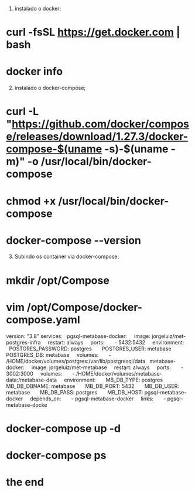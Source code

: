 1. instalado o docker;

# curl -fsSL https://get.docker.com | bash
# docker info

2. instalado o docker-compose;

# curl -L "https://github.com/docker/compose/releases/download/1.27.3/docker-compose-$(uname -s)-$(uname -m)" -o /usr/local/bin/docker-compose
# chmod +x /usr/local/bin/docker-compose
# docker-compose --version

3. Subindo os container via docker-compose;

# mkdir /opt/Compose
# vim /opt/Compose/docker-compose.yaml
version: "3.8"
services:
   pgsql-metabase-docker:
    image: jorgeluiz/met-postgres-infra
    restart: always
    ports:
      - 5432:5432
    environment:
      POSTGRES_PASSWORD: postgres
      POSTGRES_USER: metabase
      POSTGRES_DB: metabase
    volumes:
      - /HOME/docker/volumes/postgres:/var/lib/postgresql/data
   metabase-docker:
     image: jorgeluiz/met-metabase
     restart: always
     ports:
       - 3002:3000
     volumes:
       - /HOME/docker/volumes/metabase-data:/metabase-data
     environment:
       MB_DB_TYPE: postgres
       MB_DB_DBNAME: metabase
       MB_DB_PORT: 5432
       MB_DB_USER: metabase
       MB_DB_PASS: postgres
       MB_DB_HOST: pgsql-metabase-docker
     depends_on:
       - pgsql-metabase-docker
     links:
       - pgsql-metabase-docke
 # docker-compose up -d
 # docker-compose ps
 # the end
